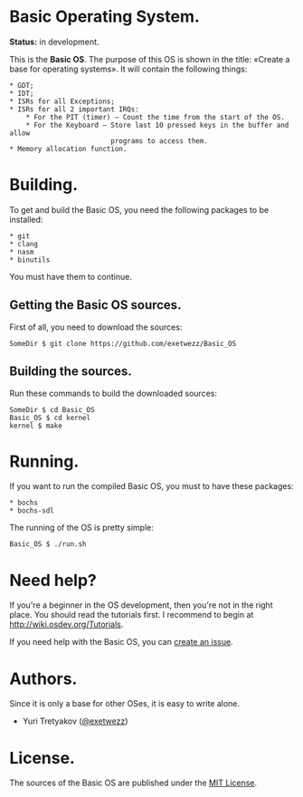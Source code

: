 Basic Operating System.
=======================

**Status:** in development.

This is the **Basic OS**. The purpose of this OS is shown in the title: &laquo;Create a base for operating systems&raquo;. 
It will contain the following things:

```
* GDT;
* IDT;
* ISRs for all Exceptions;
* ISRs for all 2 important IRQs:
	* For the PIT (timer) — Count the time from the start of the OS.
	* For the Keyboard — Store last 10 pressed keys in the buffer and allow
	                     programs to access them.
* Memory allocation function.
```

Building.
=========

To get and build the Basic OS, you need the following packages to be installed:

```
* git
* clang
* nasm
* binutils
```

You must have them to continue.

## Getting the Basic OS sources.

First of all, you need to download the sources:

```
SomeDir $ git clone https://github.com/exetwezz/Basic_OS
```

## Building the sources.

Run these commands to build the downloaded sources:

```
SomeDir $ cd Basic_OS
Basic_OS $ cd kernel
kernel $ make
```

Running.
========

If you want to run the compiled Basic OS, you must to have these packages:

```
* bochs
* bochs-sdl
```

The running of the OS is pretty simple:

```
Basic_OS $ ./run.sh
```

Need help?
==========

If you're a beginner in the OS development, then you're not in the right place. You should read the tutorials first.
I recommend to begin at http://wiki.osdev.org/Tutorials.

If you need help with the Basic OS, you can [create an issue](https://github.com/ExeTwezz/Basic_OS/issues/new).

Authors.
========

Since it is only a base for other OSes, it is easy to write alone.

* Yuri Tretyakov ([@exetwezz](https://github.com/ExeTwezz))

License.
========

The sources of the Basic OS are published under the [MIT License](http://choosealicense.com/licenses/mit/).

